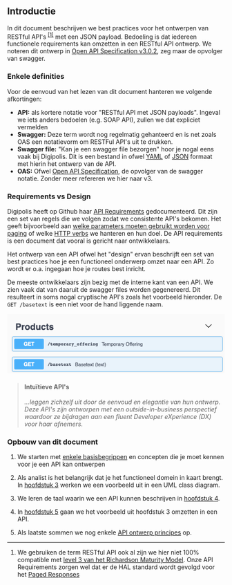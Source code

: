 ## Introductie

In dit document beschrijven we best practices voor het ontwerpen van RESTful API's <sup>[[1]](#footnote-1)</sup> met een JSON payload. Bedoeling is dat iedereen functionele requirements kan omzetten in een RESTful API ontwerp. We noteren dit ontwerp in [Open API Specification v3.0.2](https://swagger.io/specification), zeg maar de opvolger van swagger.

### Enkele definities

Voor de eenvoud van het lezen van dit document hanteren we volgende afkortingen:

- **API:** als kortere notatie voor "RESTful API met JSON payloads". Ingeval we iets anders bedoelen (e.g. SOAP API), zullen we dat expliciet vermelden
- **Swagger:** Deze term wordt nog regelmatig gehanteerd en is net zoals OAS een notatievorm om RESTFul API's uit te drukken.
- **Swagger file:** "Kan je een swagger file bezorgen" hoor je nogal eens vaak bij Digipolis. Dit is een bestand in ofwel [YAML](http://yaml.org/spec/1.2/spec.html#id2802346) of [JSON](http://www.yaml.org/spec/1.2/spec.html#id2803231) formaat met hierin het ontwerp van de API.
- **OAS:** Ofwel [Open API Specification](https://swagger.io/specification), de opvolger van de swagger notatie. Zonder meer refereren we hier naar v3.

### Requirements vs Design

Digipolis heeft op Github haar [API Requirements](https://github.com/digipolisantwerpdocumentation/api-requirements) gedocumenteerd. Dit zijn een set van regels die we volgen zodat we consistente API's bekomen. Het geeft bijvoorbeeld aan [welke parameters moeten gebruikt worden voor paging](https://github.com/digipolisantwerpdocumentation/api-requirements#paginatie-query-parameters) of  welke [HTTP verbs](https://github.com/digipolisantwerpdocumentation/api-requirements#http-verbs-1) we hanteren en hun doel. De API requirements is een document dat vooral is gericht naar ontwikkelaars.

Het ontwerp van een API ofwel het "design" ervan beschrijft een set van best practices hoe je een functioneel onderwerp omzet naar een API. Zo wordt er o.a. ingegaan hoe je routes best inricht.

De meeste ontwikkelaars zijn bezig met de interne kant van een API. We zien vaak dat van daaruit de swagger files worden gegenereerd. Dit resulteert in soms nogal cryptische API's zoals het voorbeeld hieronder. De `GET /basetext` is een niet voor de hand liggende naam.


![](../images/cryptische-api.png)

> #### Intuïtieve API's
> *...leggen zichzelf uit door de eenvoud en elegantie van hun ontwerp. Deze API's zijn ontworpen met een outside-in-business perspectief waardoor ze bijdragen aan een fluent Developer eXperience (DX) voor haar afnemers.*

### Opbouw van dit document

1. We starten met [enkele basisbegrippen](#2-enkele-basis-begrippen) en concepten die je moet kennen voor je een API kan ontwerpen

2. Als analist is het belangrijk dat je het functioneel domein in kaart brengt. In [hoofdstuk 3](#3-analyse-voorbereiding) werken we een voorbeeld uit in een UML class diagram.

3. We leren de taal waarin we een API kunnen beschrijven in [hoofdstuk 4](#4-ontwerpen-met-yaml-en-oas).

4. In [hoofdstuk 5](#5-api-ontwerp) gaan we het voorbeeld uit hoofdstuk 3 omzetten in een API. 

5. Als laatste sommen we nog enkele [API ontwerp principes](#6-api-ontwerp-principes) op.

---

1. <a class="anchor" id="footnote-1"></a>We gebruiken de term RESTful API ook al zijn we hier niet 100% compatible met [level 3 van het Richardson Maturity Model](https://martinfowler.com/articles/richardsonMaturityModel.html). Onze API Requirements zorgen wel dat er de HAL standard wordt gevolgd voor het [Paged Responses](https://github.com/digipolisantwerpdocumentation/api-requirements#paginatie-response-bericht)
